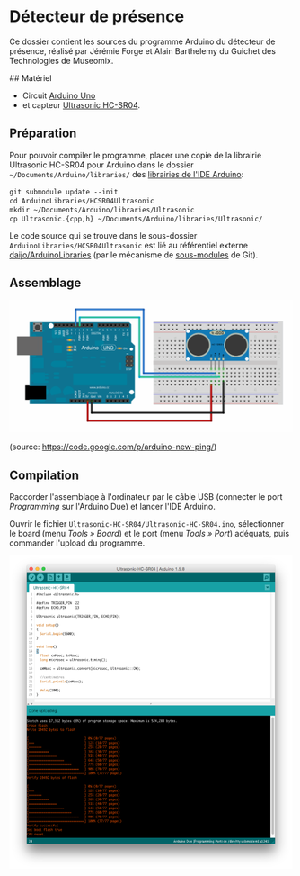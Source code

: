 # Détecteur de présence

Ce dossier contient les sources du programme Arduino du détecteur de présence, réalisé
par Jérémie Forge et Alain Barthelemy du Guichet des Technologies de Museomix.

## Matériel

 * Circuit [Arduino Uno](http://arduino.cc/en/Main/ArduinoBoardUno)
 * et capteur [Ultrasonic HC-SR04](https://docs.google.com/document/d/1Y-yZnNhMYy7rwhAgyL_pfa39RsB-x2qR4vP8saG73rE).

## Préparation

Pour pouvoir compiler le programme, placer une copie de la librairie Ultrasonic HC-SR04
pour Arduino dans le dossier `~/Documents/Arduino/libraries/` des [librairies de l'IDE
Arduino](http://www.arduino.cc/en/Hacking/Libraries):

    git submodule update --init
    cd ArduinoLibraries/HCSR04Ultrasonic
    mkdir ~/Documents/Arduino/libraries/Ultrasonic
    cp Ultrasonic.{cpp,h} ~/Documents/Arduino/libraries/Ultrasonic/

Le code source qui se trouve dans le sous-dossier `ArduinoLibraries/HCSR04Ultrasonic` est lié
au référentiel externe [daijo/ArduinoLibraries](https://github.com/daijo/ArduinoLibraries)
(par le mécanisme de [sous-modules](http://git-scm.com/book/en/v2/Git-Tools-Submodules) de Git).

## Assemblage

![Assemblage de l'Arduino Uno et du capteur Ultrasonic HC-SR04](arduino-uno-ultrasonic-hc-sr04-wiring.png)

(source: https://code.google.com/p/arduino-new-ping/)

## Compilation

Raccorder l'assemblage à l'ordinateur par le câble USB (connecter le port _Programming_ sur
l'Arduino Due) et lancer l'IDE Arduino.

Ouvrir le fichier `Ultrasonic-HC-SR04/Ultrasonic-HC-SR04.ino`, sélectionner le board (menu _Tools » Board_)
et le port (menu _Tools » Port_) adéquats, puis commander l'upload du programme.

![Aperçu de l'IDE Arduino avec le programme du capteur](arduino-ide-ultrasonic-compile.png)
